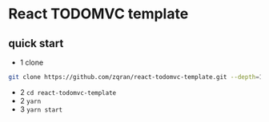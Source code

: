 # React TODOMVC template

## quick start

- 1 clone

```bash
git clone https://github.com/zqran/react-todomvc-template.git --depth=1
```

- 2 `cd react-todomvc-template`
- 2 `yarn`
- 3 `yarn start`
